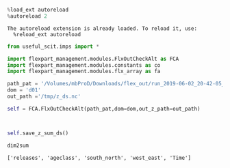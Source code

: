 ```python
%load_ext autoreload
%autoreload 2
```

    The autoreload extension is already loaded. To reload it, use:
      %reload_ext autoreload



```python
from useful_scit.imps import *
```


```python
import flexpart_management.modules.FlxOutCheckAlt as FCA
import flexpart_management.modules.constants as co
import flexpart_management.modules.flx_array as fa
```


```python
path_pat = '/Volumes/mbProD/Downloads/flex_out/run_2019-06-02_20-42-05_/*-*-*/'
dom = 'd01'
out_path ='/tmp/z_ds.nc'

self = FCA.FlxOutCheckAlt(path_pat,dom=dom,out_z_path=out_path)




```


```python
self.save_z_sum_ds()
```


```python
dim2sum
```




    ['releases', 'ageclass', 'south_north', 'west_east', 'Time']




```python

```

